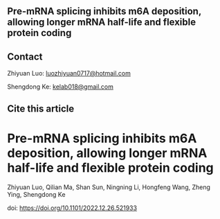 ## Pre-mRNA splicing inhibits m6A deposition, allowing longer mRNA half-life and flexible protein coding

## Contact
Zhiyuan Luo: luozhiyuan0717@hotmail.com

Shengdong Ke: kelab018@gmail.com

## Cite this article

# Pre-mRNA splicing inhibits m6A deposition, allowing longer mRNA half-life and flexible protein coding

Zhiyuan Luo, Qilian Ma, Shan Sun, Ningning Li, Hongfeng Wang, Zheng Ying, Shengdong Ke

doi: https://doi.org/10.1101/2022.12.26.521933 

